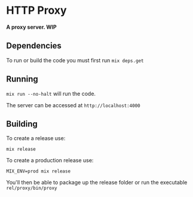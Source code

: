 # HTTP Proxy

**A proxy server. WIP**

## Dependencies
To run or build the code you must first run `mix deps.get`

## Running
`mix run --no-halt` will run the code.

The server can be accessed at `http://localhost:4000`

## Building
To create a release use:

`mix release`

To create a production release use:

`MIX_ENV=prod mix release`

You'll then be able to package up the release folder or run the executable `rel/proxy/bin/proxy`
